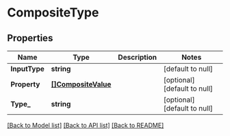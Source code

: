 # CompositeType

## Properties
Name | Type | Description | Notes
------------ | ------------- | ------------- | -------------
**InputType** | **string** |  | [default to null]
**Property** | [**[]CompositeValue**](CompositeValue.md) |  | [optional] [default to null]
**Type_** | **string** |  | [optional] [default to null]

[[Back to Model list]](../README.md#documentation-for-models) [[Back to API list]](../README.md#documentation-for-api-endpoints) [[Back to README]](../README.md)



